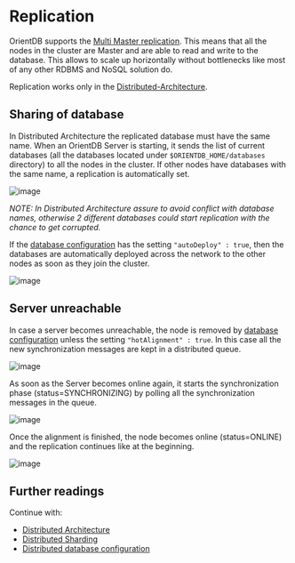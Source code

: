 # Replication

OrientDB supports the [Multi Master replication](http://en.wikipedia.org/wiki/Multi-master_replication). This means that all the nodes in the cluster are Master and are able to read and write to the database. This allows to scale up horizontally without bottlenecks like most of any other RDBMS and NoSQL solution do.

Replication works only in the [Distributed-Architecture](Distributed-Architecture.md).

## Sharing of database
In Distributed Architecture the replicated database must have the same name. When an OrientDB Server is starting, it sends the list of current databases (all the databases located under ```$ORIENTDB_HOME/databases``` directory) to all the nodes in the cluster. If other nodes have databases with the same name, a replication is automatically set.

![image](http://www.orientdb.org/images/distributed-db-share.png)

_NOTE: In Distributed Architecture assure to avoid conflict with database names, otherwise 2 different databases could start replication with the chance to get corrupted._

If the [database configuration](Distributed-Configuration#default-distributed-db-configjson) has the setting ```"autoDeploy" : true```, then the databases are automatically deployed across the network to the other nodes as soon as they join the cluster.

![image](http://www.orientdb.org/images/distributed-db-autodeploy.png)

## Server unreachable

In case a server becomes unreachable, the node is removed by [database configuration](Distributed-Configuration#default-distributed-db-configjson) unless the setting ```"hotAlignment" : true```. In this case all the new synchronization messages are kept in a distributed queue.

![image](http://www.orientdb.org/images/distributed-srv-unreacheable.png)

As soon as the Server becomes online again, it starts the synchronization phase (status=SYNCHRONIZING) by polling all the synchronization messages in the queue.

![image](http://www.orientdb.org/images/distributed-srv-backonline.png)

Once the alignment is finished, the node becomes online (status=ONLINE) and the replication continues like at the beginning.

![image](http://www.orientdb.org/images/distributed-srv-restored.png)

## Further readings

Continue with:
- [Distributed Architecture](Distributed-Architecture.md)
- [Distributed Sharding](Distributed-Sharding.md)
- [Distributed database configuration](Distributed-Configuration.md)
